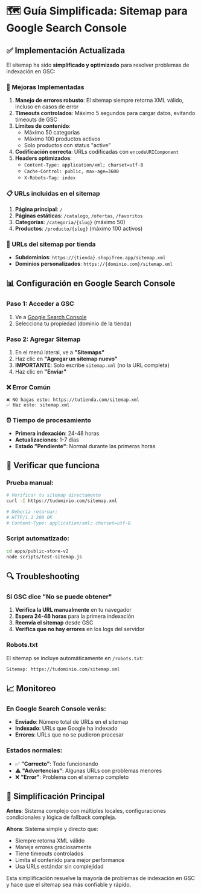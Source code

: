 # 🗺️ Guía Simplificada: Sitemap para Google Search Console

## ✅ Implementación Actualizada

El sitemap ha sido **simplificado y optimizado** para resolver problemas de indexación en GSC:

### 🔧 Mejoras Implementadas

1. **Manejo de errores robusto**: El sitemap siempre retorna XML válido, incluso en casos de error
2. **Timeouts controlados**: Máximo 5 segundos para cargar datos, evitando timeouts de GSC
3. **Límites de contenido**: 
   - Máximo 50 categorías
   - Máximo 100 productos activos
   - Solo productos con status "active"
4. **Codificación correcta**: URLs codificadas con `encodeURIComponent`
5. **Headers optimizados**: 
   - `Content-Type: application/xml; charset=utf-8`
   - `Cache-Control: public, max-age=3600`
   - `X-Robots-Tag: index`

### 📋 URLs incluidas en el sitemap

1. **Página principal**: `/`
2. **Páginas estáticas**: `/catalogo`, `/ofertas`, `/favoritos`
3. **Categorías**: `/categoria/{slug}` (máximo 50)
4. **Productos**: `/producto/{slug}` (máximo 100 activos)

### 🚀 URLs del sitemap por tienda

- **Subdominios**: `https://{tienda}.shopifree.app/sitemap.xml`
- **Dominios personalizados**: `https://{dominio.com}/sitemap.xml`

## 📊 Configuración en Google Search Console

### Paso 1: Acceder a GSC
1. Ve a [Google Search Console](https://search.google.com/search-console)
2. Selecciona tu propiedad (dominio de la tienda)

### Paso 2: Agregar Sitemap
1. En el menú lateral, ve a **"Sitemaps"**
2. Haz clic en **"Agregar un sitemap nuevo"**
3. **IMPORTANTE**: Solo escribe `sitemap.xml` (no la URL completa)
4. Haz clic en **"Enviar"**

### ❌ Error Común
```
❌ NO hagas esto: https://tutienda.com/sitemap.xml
✅ Haz esto: sitemap.xml
```

### ⏰ Tiempo de procesamiento
- **Primera indexación**: 24-48 horas
- **Actualizaciones**: 1-7 días
- **Estado "Pendiente"**: Normal durante las primeras horas

## 🧪 Verificar que funciona

### Prueba manual:
```bash
# Verificar tu sitemap directamente
curl -I https://tudominio.com/sitemap.xml

# Debería retornar:
# HTTP/1.1 200 OK
# Content-Type: application/xml; charset=utf-8
```

### Script automatizado:
```bash
cd apps/public-store-v2
node scripts/test-sitemap.js
```

## 🔍 Troubleshooting

### Si GSC dice "No se puede obtener"

1. **Verifica la URL manualmente** en tu navegador
2. **Espera 24-48 horas** para la primera indexación
3. **Reenvía el sitemap** desde GSC
4. **Verifica que no hay errores** en los logs del servidor

### Robots.txt
El sitemap se incluye automáticamente en `/robots.txt`:
```
Sitemap: https://tudominio.com/sitemap.xml
```

## 📈 Monitoreo

### En Google Search Console verás:
- **Enviado**: Número total de URLs en el sitemap
- **Indexado**: URLs que Google ha indexado
- **Errores**: URLs que no se pudieron procesar

### Estados normales:
- ✅ **"Correcto"**: Todo funcionando
- ⚠️ **"Advertencias"**: Algunas URLs con problemas menores
- ❌ **"Error"**: Problema con el sitemap completo

## 🎯 Simplificación Principal

**Antes**: Sistema complejo con múltiples locales, configuraciones condicionales y lógica de fallback compleja.

**Ahora**: Sistema simple y directo que:
- Siempre retorna XML válido
- Maneja errores graciosamente 
- Tiene timeouts controlados
- Limita el contenido para mejor performance
- Usa URLs estándar sin complejidad

Esta simplificación resuelve la mayoría de problemas de indexación en GSC y hace que el sitemap sea más confiable y rápido.
